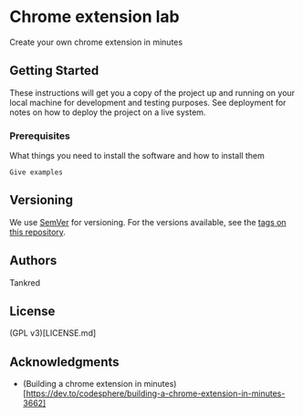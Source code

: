 # Chrome extension lab

Create your own chrome extension in minutes

## Getting Started

These instructions will get you a copy of the project up and running on your local machine for development and testing purposes. See deployment for notes on how to deploy the project on a live system.

### Prerequisites

What things you need to install the software and how to install them

```
Give examples
```

## Versioning

We use [SemVer](http://semver.org/) for versioning. For the versions available, see the [tags on this repository](https://github.com/your/project/tags).

## Authors

Tankred

## License

(GPL v3)[LICENSE.md]

## Acknowledgments

* (Building a chrome extension in minutes)[https://dev.to/codesphere/building-a-chrome-extension-in-minutes-3662]
